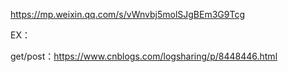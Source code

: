 https://mp.weixin.qq.com/s/vWnvbj5molSJgBEm3G9Tcg

EX：

get/post：https://www.cnblogs.com/logsharing/p/8448446.html